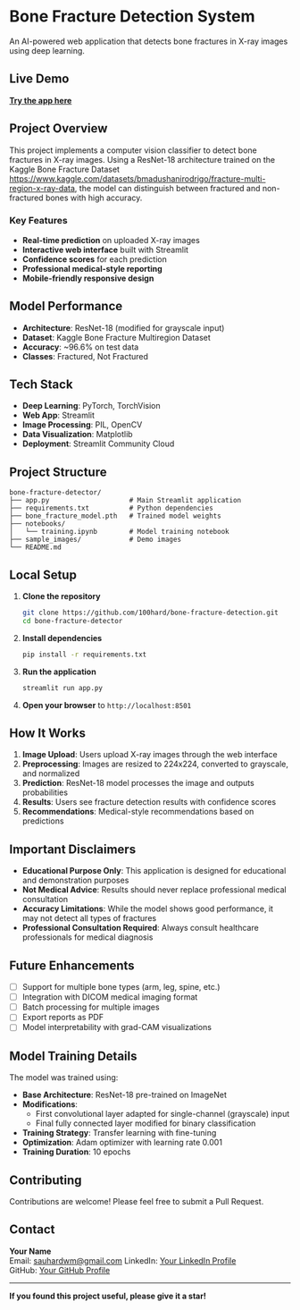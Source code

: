 # Bone Fracture Detection System

An AI-powered web application that detects bone fractures in X-ray images using deep learning.

## Live Demo
[**Try the app here**](https://bone-fracture-detection-5.streamlit.app/)

## Project Overview

This project implements a computer vision classifier to detect bone fractures in X-ray images. Using a ResNet-18 architecture trained on the Kaggle Bone Fracture Dataset https://www.kaggle.com/datasets/bmadushanirodrigo/fracture-multi-region-x-ray-data, the model can distinguish between fractured and non-fractured bones with high accuracy.

### Key Features
- **Real-time prediction** on uploaded X-ray images
- **Interactive web interface** built with Streamlit
- **Confidence scores** for each prediction
- **Professional medical-style reporting**
- **Mobile-friendly responsive design**

## Model Performance
- **Architecture**: ResNet-18 (modified for grayscale input)
- **Dataset**: Kaggle Bone Fracture Multiregion Dataset
- **Accuracy**: ~96.6% on test data
- **Classes**: Fractured, Not Fractured

## Tech Stack
- **Deep Learning**: PyTorch, TorchVision
- **Web App**: Streamlit
- **Image Processing**: PIL, OpenCV
- **Data Visualization**: Matplotlib
- **Deployment**: Streamlit Community Cloud

## Project Structure
```
bone-fracture-detector/
├── app.py                    # Main Streamlit application
├── requirements.txt          # Python dependencies
├── bone_fracture_model.pth   # Trained model weights
├── notebooks/
│   └── training.ipynb        # Model training notebook
├── sample_images/            # Demo images
└── README.md
```

## Local Setup

1. **Clone the repository**
   ```bash
   git clone https://github.com/100hard/bone-fracture-detection.git
   cd bone-fracture-detector
   ```

2. **Install dependencies**
   ```bash
   pip install -r requirements.txt
   ```

3. **Run the application**
   ```bash
   streamlit run app.py
   ```

4. **Open your browser** to `http://localhost:8501`

## How It Works

1. **Image Upload**: Users upload X-ray images through the web interface
2. **Preprocessing**: Images are resized to 224x224, converted to grayscale, and normalized
3. **Prediction**: ResNet-18 model processes the image and outputs probabilities
4. **Results**: Users see fracture detection results with confidence scores
5. **Recommendations**: Medical-style recommendations based on predictions

## Important Disclaimers

- **Educational Purpose Only**: This application is designed for educational and demonstration purposes
- **Not Medical Advice**: Results should never replace professional medical consultation
- **Accuracy Limitations**: While the model shows good performance, it may not detect all types of fractures
- **Professional Consultation Required**: Always consult healthcare professionals for medical diagnosis

## Future Enhancements

- [ ] Support for multiple bone types (arm, leg, spine, etc.)
- [ ] Integration with DICOM medical imaging format
- [ ] Batch processing for multiple images
- [ ] Export reports as PDF
- [ ] Model interpretability with grad-CAM visualizations

## Model Training Details

The model was trained using:
- **Base Architecture**: ResNet-18 pre-trained on ImageNet
- **Modifications**: 
  - First convolutional layer adapted for single-channel (grayscale) input
  - Final fully connected layer modified for binary classification
- **Training Strategy**: Transfer learning with fine-tuning
- **Optimization**: Adam optimizer with learning rate 0.001
- **Training Duration**: 10 epochs

## Contributing

Contributions are welcome! Please feel free to submit a Pull Request.

## Contact

**Your Name**  
Email: sauhardwm@gmail.com
LinkedIn: [Your LinkedIn Profile](https://linkedin.com/in/yourprofile)  
GitHub: [Your GitHub Profile](https://github.com/yourusername)

---

**If you found this project useful, please give it a star!**
